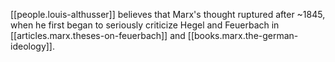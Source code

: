 
[[people.louis-althusser]] believes that Marx's thought ruptured after ~1845, when he first began to seriously criticize Hegel and Feuerbach in [[articles.marx.theses-on-feuerbach]] and [[books.marx.the-german-ideology]].


